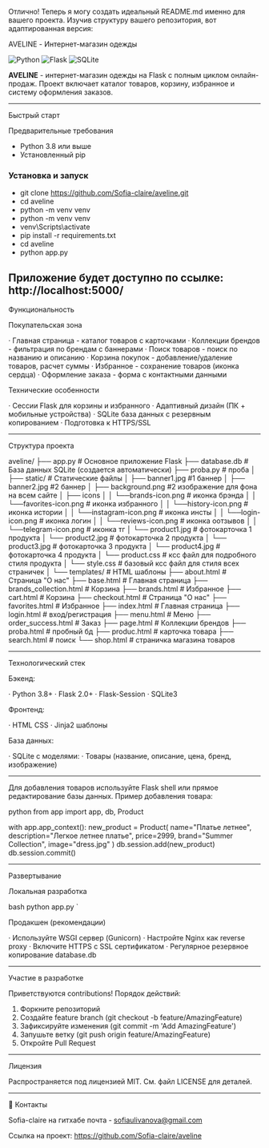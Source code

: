 Отлично! Теперь я могу создать идеальный README.md именно для вашего проекта. Изучив структуру вашего репозитория, вот адаптированная версия:

AVELINE - Интернет-магазин одежды

![Python](https://img.shields.io/badge/Python-3.8+-blue.svg)
![Flask](https://img.shields.io/badge/Flask-2.0+-green.svg)
![SQLite](https://img.shields.io/badge/Database-SQLite-lightgrey.svg)

**AVELINE** - интернет-магазин одежды на Flask с полным циклом онлайн-продаж. Проект включает каталог товаров, корзину, избранное и систему оформления заказов.

---

Быстрый старт

Предварительные требования

- Python 3.8 или выше
- Установленный pip

### Установка и запуск

* git clone https://github.com/Sofia-claire/aveline.git 
* cd aveline
* python -m venv venv
* python -m venv venv
* venv\Scripts\activate
* pip install -r requirements.txt
* cd aveline
* python app.py


Приложение будет доступно по ссылке: http://localhost:5000/
---

 Функциональность

 Покупательская зона

· Главная страница - каталог товаров с карточками
· Коллекции брендов - фильтрация по брендам с баннерами
· Поиск товаров - поиск по названию и описанию
· Корзина покупок - добавление/удаление товаров, расчет суммы
· Избранное - сохранение товаров (иконка сердца)
· Оформление заказа - форма с контактными данными

 Технические особенности

· Сессии Flask для корзины и избранного
· Адаптивный дизайн (ПК + мобильные устройства)
· SQLite база данных с резервным копированием
· Подготовка к HTTPS/SSL

---

 Структура проекта

aveline/
├── app.py                 # Основное приложение Flask
├── database.db            # База данных SQLite (создается автоматически)
├── proba.py               # проба
│
├── static/               # Статические файлы
│   ├── banner1.jpg       #1 баннер
│   ├── banner2.jpg       #2 баннер
│   ├── background.png    #2 изображение для фона на всем сайте
│   ├── icons
│   │   └──brands-icon.png      # иконка брэнда
│   │   └──favorites-icon.png   # иконка избранного
│   │   └──history-icon.png     # иконка истории
│   │   └──instagram-icon.png   # иконка инсты
│   │   └──login-icon.png       # иконка логин
│   │   └──reviews-icon.png     # иконка оотзывов
│   │   └──telegram-icon.png    # иконка тг
│   └── product1.jpg            # фотокарточка 1 продукта
│   └── product2.jpg            # фотокарточка 2 продукта
│   └── product3.jpg            # фотокарточка 3 продукта
│   └── product4.jpg            # фотокарточка 4 продукта
│   └── product.css             # ксс файл для подробного стиля продукта
│   └── style.css               # базовый ксс файл для стиля всех страничек
│
└── templates/                  # HTML шаблоны
    ├── about.html              # Страница "О нас"
    ├── base.html               # Главная страница
    ├── brands_collection.html  # Корзина
    ├── brands.html             # Избранное
    ├── cart.html               # Корзина
    ├── checkout.html           # Страница "О нас"
    ├── favorites.html          # Избранное
    ├── index.html              # Главная страница
    ├── login.html              # вход/регистрация
    ├── menu.html               # Меню
    ├── order_success.html      # Заказ
    ├── page.html               # Коллекции брендов
    ├── proba.html              # пробный бд
    ├── produc.html             # карточка товара
    ├── search.html             # поиск
    └── shop.html               # страничка магазина товаров

 
---

Технологический стек

Бэкенд:

· Python 3.8+
· Flask 2.0+
· Flask-Session
· SQLite3

Фронтенд:

· HTML CSS
· Jinja2 шаблоны

База данных:

· SQLite с моделями:
  · Товары (название, описание, цена, бренд, изображение)

---

Для добавления товаров используйте Flask shell или прямое редактирование базы данных. Пример добавления товара:

python
from app import app, db, Product

with app.app_context():
    new_product = Product(
        name="Платье летнее",
        description="Легкое летнее платье",
        price=2999,
        brand="Summer Collection",
        image="dress.jpg"
    )
    db.session.add(new_product)
    db.session.commit()

---

Развертывание

Локальная разработка

bash
python app.py
`

Продакшен (рекомендации)

· Используйте WSGI сервер (Gunicorn)
· Настройте Nginx как reverse proxy
· Включите HTTPS с SSL сертификатом
· Регулярное резервное копирование database.db

---

Участие в разработке

Приветствуются contributions! Порядок действий:
1. Форкните репозиторий
2. Создайте feature branch (git checkout -b feature/AmazingFeature)
3. Зафиксируйте изменения (git commit -m 'Add AmazingFeature')
4. Запушьте ветку (git push origin feature/AmazingFeature)
5. Откройте Pull Request

---

Лицензия

Распространяется под лицензией MIT. См. файл LICENSE для деталей.

---

👥 Контакты

Sofia-claire на гитхабе
почта - sofiaulivanova@gmail.com 

Ссылка на проект: https://github.com/Sofia-claire/aveline




